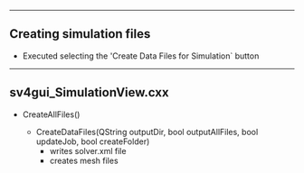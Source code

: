 
-------------------------------------------------------------------------
 Creating simulation files
-------------------------------------------------------------------------

 - Executed selecting the 'Create Data Files for Simulation` button

 --------------------------
 sv4gui_SimulationView.cxx
 --------------------------
   - CreateAllFiles() 

     + CreateDataFiles(QString outputDir, bool outputAllFiles, bool updateJob, bool createFolder)
       - writes solver.xml file
       - creates mesh files



